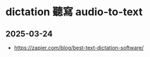 # dictation 聽寫 audio-to-text

## 2025-03-24

- https://zapier.com/blog/best-text-dictation-software/